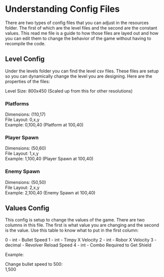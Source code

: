 # Understanding Config Files

There are two types of config files that you can adjust in the resources folder. 
The first of which are the level files and the second are the constant values.
This read me file is a guide to how those files are layed out and how you can edit
them to change the behavior of the game without having to recompile the code.

## Level Config

Under the levels folder you can find the level csv files. These files are setup so you
can dynamically change the level you are designing. Here are the properties of the files:

Level Size: 800x450 (Scaled up from this for other resolutions)

### Platforms
Dimensions: (110,17) <br>
File Layout: 0,x,y <br>
Example: 0,100,40 (Platform at 100,40)

### Player Spawn
Dimensions: (50,60) <br>
File Layout: 1,x,y <br>
Example: 1,100,40 (Player Spawn at 100,40)

### Enemy Spawn
Dimensions: (50,50) <br>
File Layout: 2,x,y <br>
Example: 2,100,40 (Enemy Spawn at 100,40)

## Values Config
This config is setup to change the values of the game. There are two columns in this file.
The first is what value you are changing and the second is the value. Use this table
to know what to put in the first column:

0 - int - Bullet Speed
1 - int - Timpy X Velocity
2 - int - Robor X Velocity
3 - decimal - Revolver Reload Speed
4 - int - Combo Required to Get Shield

Example:

Change bullet speed to 500: <br>
1,500
